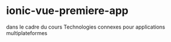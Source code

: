 # ionic-vue-premiere-app
dans le cadre du cours Technologies connexes pour applications multiplateformes
